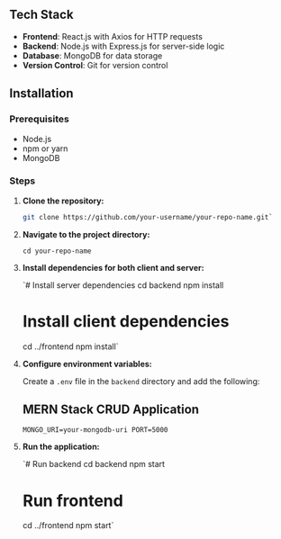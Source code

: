 
## Tech Stack

- **Frontend**: React.js with Axios for HTTP requests
- **Backend**: Node.js with Express.js for server-side logic
- **Database**: MongoDB for data storage
- **Version Control**: Git for version control

## Installation

### Prerequisites

- Node.js
- npm or yarn
- MongoDB

### Steps

1. **Clone the repository:**

   ```bash
   git clone https://github.com/your-username/your-repo-name.git` 

2.  **Navigate to the project directory:**
    
    `cd your-repo-name` 
    
3.  **Install dependencies for both client and server:**
    
    `# Install server dependencies
    cd backend
    npm install
    
    # Install client dependencies
    cd ../frontend
    npm install` 
    
4.  **Configure environment variables:**
    
    Create a `.env` file in the `backend` directory and add the following:
    
  
    ## MERN Stack CRUD Application
    `MONGO_URI=your-mongodb-uri
    PORT=5000` 
    
5.  **Run the application:**
   
    `# Run backend
    cd backend
    npm start
    
    # Run frontend
    cd ../frontend
    npm start`
